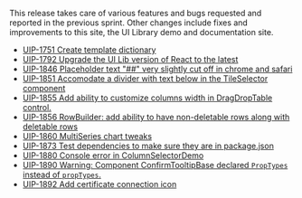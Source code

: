 This release takes care of various features and bugs requested and reported in the previous sprint. Other changes
include fixes and improvements to this site, the UI Library demo and documentation site.
- [UIP-1751 Create template dictionary](https://jira.pingidentity.com/browse/UIP-1751)
- [UIP-1792 Upgrade the UI Lib version of React to the latest](https://jira.pingidentity.com/browse/UIP-1792)
- [UIP-1846 Placeholder text "##" very slightly cut off in chrome and safari](https://jira.pingidentity.com/browse/UIP-1846)
- [UIP-1851 Accomodate a divider with text below in the TileSelector component](https://jira.pingidentity.com/browse/UIP-1851)
- [UIP-1855 Add ability to customize columns width in DragDropTable control.](https://jira.pingidentity.com/browse/UIP-1855)
- [UIP-1856 RowBuilder: add ability to have non-deletable rows along with deletable rows](https://jira.pingidentity.com/browse/UIP-1856)
- [UIP-1860 MultiSeries chart tweaks](https://jira.pingidentity.com/browse/UIP-1860)
- [UIP-1873 Test dependencies to make sure they are in package.json](https://jira.pingidentity.com/browse/UIP-1873)
- [UIP-1880 Console error in ColumnSelectorDemo](https://jira.pingidentity.com/browse/UIP-1880)
- [UIP-1890 Warning: Component ConfirmTooltipBase declared `PropTypes` instead of `propTypes`.](https://jira.pingidentity.com/browse/UIP-1890)
- [UIP-1892 Add certificate connection icon](https://jira.pingidentity.com/browse/UIP-1892)